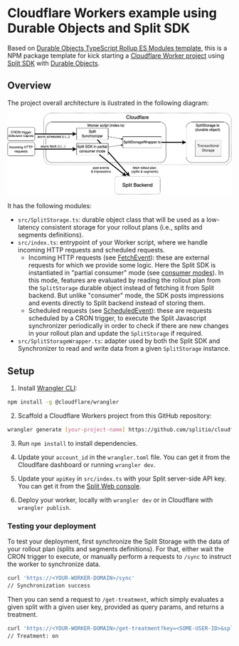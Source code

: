 # Cloudflare Workers example using Durable Objects and Split SDK

Based on [Durable Objects TypeScript Rollup ES Modules template](https://github.com/cloudflare/durable-objects-typescript-rollup-esm), this is a NPM package template for kick starting a [Cloudflare Worker project](https://developers.cloudflare.com/workers/) using [Split SDK](https://help.split.io/hc/en-us/articles/360058730852-Browser-SDK) with [Durable Objects](https://developers.cloudflare.com/workers/learning/using-durable-objects).

## Overview

The project overall architecture is ilustrated in the following diagram:

<p align="center">
  <img alt="Overview" src="./diagram.png" width="720">
</p>

It has the following modules:

- `src/SplitStorage.ts`: durable object class that will be used as a low-latency consistent storage for your rollout plans (i.e., splits and segments definitions).
- `src/index.ts`: entrypoint of your Worker script, where we handle incoming HTTP requests and scheduled requests.
  - Incoming HTTP requests (see [FetchEvent](https://developers.cloudflare.com/workers/runtime-apis/fetch-event)): these are external requests for which we provide some logic. Here the Split SDK is instantiated in "partial consumer" mode (see [consumer modes](https://help.split.io/hc/en-us/articles/360058730852-Browser-SDK#advanced-consumer-mode)). In this mode, features are evaluated by reading the rollout plan from the `SplitStorage` durable object instead of fetching it from Split backend. But unlike "consumer" mode, the SDK posts impressions and events directly to Split backend instead of storing them.
  - Scheduled requests (see [ScheduledEvent](https://developers.cloudflare.com/workers/runtime-apis/scheduled-event)): these are requests scheduled by a CRON trigger, to execute the Split Javascript synchronizer periodically in order to check if there are new changes in your rollout plan and update the `SplitStorage` if required.
- `src/SplitStorageWrapper.ts`: adapter used by both the Split SDK and Synchronizer to read and write data from a given `SplitStorage` instance.

## Setup

1. Install [Wrangler CLI](https://developers.cloudflare.com/workers/cli-wrangler):

```bash
npm install -g @cloudflare/wrangler
```

2. Scaffold a Cloudflare Workers project from this GitHub repository:

```bash
wrangler generate [your-project-name] https://github.com/splitio/cloudflare-workers-template
```

3. Run `npm install` to install dependencies.

4. Update your `account_id` in the `wrangler.toml` file. You can get it from the Cloudlfare dashboard or running `wrangler dev`.

5. Update your `apiKey` in `src/index.ts` with your Split server-side API key. You can get it from the [Split Web console](https://help.split.io/hc/en-us/articles/360019916211-API-keys).

6. Deploy your worker, locally with `wrangler dev` or in Cloudflare with `wrangler publish`.

### Testing your deployment

To test your deployment, first synchronize the Split Storage with the data of your rollout plan (splits and segments definitions). For that, either wait the CRON trigger to execute, or manually perform a requests to `/sync` to instruct the worker to synchronize data.

```bash
curl 'https://<YOUR-WORKER-DOMAIN>/sync'
// Synchronization success
```

Then you can send a request to `/get-treatment`, which simply evaluates a given split with a given user key, provided as query params, and returns a treatment.

```bash
curl 'https://<YOUR-WORKER-DOMAIN>/get-treatment?key=<SOME-USER-ID>&split=<SOME-SPLIT-NAME>'
// Treatment: on
```
